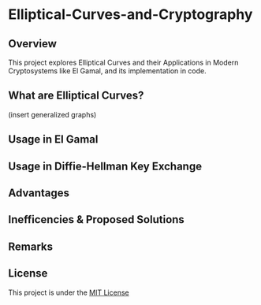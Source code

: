 # Elliptical-Curves-and-Cryptography

## Overview
This project explores Elliptical Curves and their Applications in Modern Cryptosystems like El Gamal, and its implementation in code.

## What are Elliptical Curves?

(insert generalized graphs)

## Usage in El Gamal

## Usage in Diffie-Hellman Key Exchange

## Advantages

## Inefficencies & Proposed Solutions

## Remarks

## License
This project is under the [MIT License](LICENSE)
